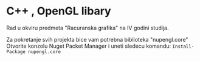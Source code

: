 # C++ , OpenGL libary
Rad u okviru predmeta "Racuranska grafika" na IV godini studija.

Za pokretanje svih projekta bice vam potrebna biblioteka "nupengl.core"
Otvorite konzolu Nuget Packet Manager i uneti sledecu komandu:
 `Install-Package nupengl.core`
